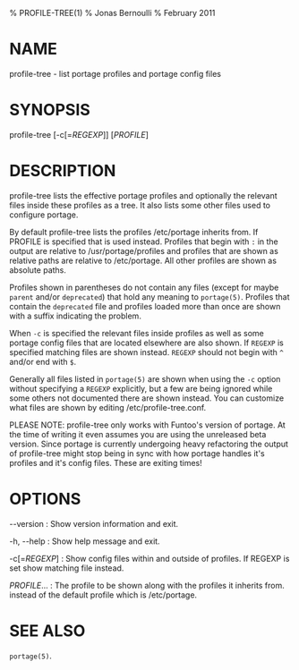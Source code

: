 % PROFILE-TREE(1)
% Jonas Bernoulli
% February 2011

# NAME

profile-tree - list portage profiles and portage config files

# SYNOPSIS

profile-tree [-c[=*REGEXP*]] [*PROFILE*]

# DESCRIPTION

profile-tree lists the effective portage profiles and optionally the
relevant files inside these profiles as a tree.  It also lists some
other files used to configure portage.

By default profile-tree lists the profiles /etc/portage inherits from.
If PROFILE is specified that is used instead.  Profiles that begin with
`:` in the output are relative to /usr/portage/profiles and profiles that
are shown as relative paths are relative to /etc/portage.  All other
profiles are shown as absolute paths.

Profiles shown in parentheses do not contain any files (except for maybe
`parent` and/or `deprecated`) that hold any meaning to `portage(5)`.
Profiles that contain the `deprecated` file and profiles loaded more than
once are shown with a suffix indicating the problem.

When `-c` is specified the relevant files inside profiles as well as some
portage config files that are located elsewhere are also shown.  If
`REGEXP` is specified matching files are shown instead.  `REGEXP` should
not begin with `^` and/or end with `$`.

Generally all files listed in `portage(5)` are shown when using the `-c`
option without specifying a `REGEXP` explicitly, but a few are being
ignored while some others not documented there are shown instead.  You
can customize what files are shown by editing /etc/profile-tree.conf.

PLEASE NOTE: profile-tree only works with Funtoo's version of portage.
At the time of writing it even assumes you are using the unreleased beta
version.  Since portage is currently undergoing heavy refactoring the
output of profile-tree might stop being in sync with how portage handles
it's profiles and it's config files.  These are exiting times!

# OPTIONS

\--version
:   Show version information and exit.

-h, \--help
:   Show help message and exit.

-c[=*REGEXP*]
:   Show config files within and outside of profiles.  If REGEXP is set
    show matching file instead.

*PROFILE*...
:   The profile to be shown along with the profiles it inherits from.
    instead of the default profile which is /etc/portage.

# SEE ALSO

`portage(5)`.
